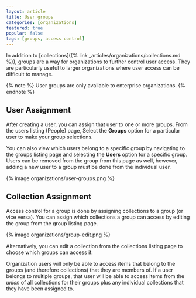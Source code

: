 ```yaml
---
layout: article
title: User groups
categories: [organizations]
featured: true
popular: false
tags: [groups, access control]
---
```


In addition to [collections]({% link _articles/organizations/collections.md %}), groups are a way for organizations to further control user access. They are particularly useful to larger organizations where user access can be difficult to manage.

{% note %}
User groups are only available to enterprise organizations.
{% endnote %}

## User Assignment

After creating a user, you can assign that user to one or more groups. From the users listing (People) page, Select the **Groups** option for a particular user to make your group selections.

You can also view which users belong to a specific group by navigating to the groups listing page and selecting the **Users** option for a specific group. Users can be removed from the group from this page as well, however, adding a new user to a group must be done from the individual user.

{% image organizations/user-groups.png %}

## Collection Assignment

Access control for a group is done by assigning collections to a group (or vice versa). You can assign which collections a group can access by editing the group from the group listing page.

{% image organizations/group-edit.png %}

Alternatively, you can edit a collection from the collections listing page to choose which groups can access it.

Organization users will only be able to access items that belong to the groups (and therefore collections) that they are members of. If a user belongs to multiple groups, that user will be able to access items from the _union_ of all collections for their groups plus any individual collections that they have been assigned to.
